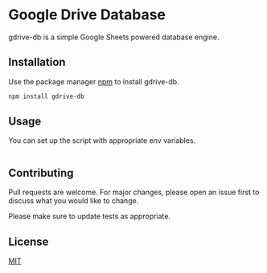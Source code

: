 # Google Drive Database

gdrive-db is a simple Google Sheets powered database engine.

## Installation

Use the package manager [npm](https://npmsjs.com) to install gdrive-db.

```bash
npm install gdrive-db
```

## Usage

You can set up the script with appropriate env variables.

```javascript
```

## Contributing

Pull requests are welcome. For major changes, please open an issue first to discuss what you would like to change.

Please make sure to update tests as appropriate.

## License

[MIT](https://choosealicense.com/licenses/mit/)
